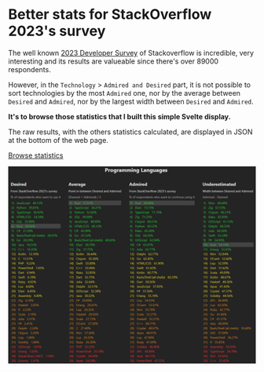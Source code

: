 # Better stats for StackOverflow 2023's survey

The well known [2023 Developer Survey](https://survey.stackoverflow.co/2023/#technology-admired-and-desired) of Stackoverflow is incredible, very interesting and its results are valueable since there's over 89000 respondents.

However, in the `Technology` > `Admired and Desired` part, it is not possible to sort technologies by the most `Admired` one, nor by the average between `Desired` and `Admired`, nor by the largest width between `Desired` and `Admired`.

**It's to browse those statistics that I built this simple Svelte display.**

The raw results, with the others statistics calculated, are displayed in JSON at the bottom of the web page.

[Browse statistics](https://mariovieilledent.github.io/)

![showcase](./public/Showcase.png)
